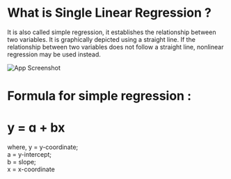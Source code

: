 
# What is Single Linear Regression ?

It is also called simple regression, it establishes the relationship between two variables. It is graphically depicted using a straight line. If the relationship between two variables does not follow a straight line, nonlinear regression may be used instead.




![App Screenshot](https://pimages.toolbox.com/wp-content/uploads/2022/04/07040339/25-4.png)


# Formula for simple regression : 

# y = ɑ + bx

where,  y = y-coordinate;       
        a = y-intercept;        
        b = slope;      
        x = x-coordinate